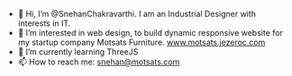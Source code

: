 - 👋 Hi, I’m @SnehanChakravarthi. I am an Industrial Designer with interests in IT.
- 👀 I’m interested in web design, to build dynamic responsive website for my startup company Motsats Furniture. www.motsats.jezeroc.com
- 🌱 I’m currently learning ThreeJS
- 📫 How to reach me: snehan@motsats.com
<!---
SnehanChakravarthi/SnehanChakravarthi is a ✨ special ✨ repository because its `README.md` (this file) appears on your GitHub profile.
You can click the Preview link to take a look at your changes.
--->
